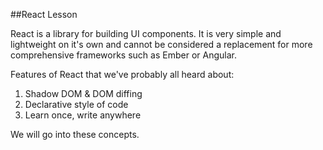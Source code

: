 ##React Lesson

React is a library for building UI components. It is very simple and lightweight on it's own and cannot be considered a replacement for more comprehensive frameworks such as Ember or Angular.

Features of React that we've probably all heard about:
1. Shadow DOM & DOM diffing
2. Declarative style of code
3. Learn once, write anywhere

We will go into these concepts.
